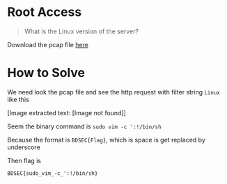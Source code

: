 # Root Access

> What is the Linux version of the server?

Download the pcap file [here](file/challenge.zip)

# How to Solve

We need look the pcap file and see the http request with filter string `Linux` like this


[Image extracted text: [Image not found]]


Seem the binary command is `sudo vim -c ':!/bin/sh`

Because the format is `BDSEC{Flag}`, which is space is get replaced by underscore 

Then flag is

```
BDSEC{sudo_vim_-c_':!/bin/sh}
```
